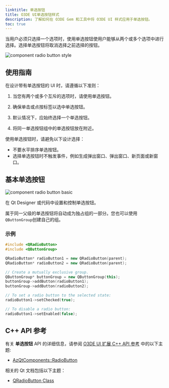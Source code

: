 ```yaml
---
linktitle: 单选按钮
title: O3DE UI单选按钮样式
description: 了解如何在 O3DE Gem 和工具中将 O3DE UI 样式应用于单选按钮。
toc: true
---
```


当用户必须只选择一个选项时，使用单选按钮使用户能够从两个或多个选项中进行选择。选择单选按钮将取消选择之前选择的按钮。

![component radio button style](/images/tools-ui/component-radio-button-style.png)

## 使用指南

在设计带有单选按钮的 UI 时，请遵循以下准则：

1. 当您有两个或多个互斥的选项时，请使用单选按钮。

1. 确保单击或点按标签以选中单选按钮。

1. 默认情况下，应始终选择一个单选按钮。

1. 将同一单选按钮组中的单选按钮放在附近。

使用单选按钮时，请避免以下设计选择：
+ 不要水平排序单选按钮。
+ 选择单选按钮时不触发事件，例如生成弹出窗口、弹出窗口、新页面或新窗口。

## 基本单选按钮

![component radio button basic](/images/tools-ui/component-radio-button-basic.png)

在 Qt Designer 或代码中设置和控制单选按钮。

属于同一父级的单选按钮将自动成为独占组的一部分。您也可以使用`QButtonGroup`创建自己的组。

### 示例

```cpp
#include <QRadioButton>
#include <QButtonGroup>

QRadioButton* radioButton1 = new QRadioButton(parent);
QRadioButton* radioButton2 = new QRadioButton(parent);

// Create a mutually exclusive group.
QButtonGroup* buttonGroup = new QButtonGroup(this);
buttonGroup->addButton(radioButton1);
buttonGroup->addButton(radioButton2);

// To set a radio button to the selected state:
radioButton1->setChecked(true);

// To disable a radio button:
radioButton1->setEnabled(false);
```

## C++ API 参考

有关 **单选按钮** API 的详细信息，请参阅 [O3DE UI 扩展 C++ API 参考](/docs/api/frameworks/azqtcomponents/namespace_az_qt_components.html) 中的以下主题:
+  [AzQtComponents::RadioButton](/docs/api/frameworks/azqtcomponents/class_az_qt_components_1_1_radio_button.html)

相关的 Qt 文档包括以下主题：
+  [QRadioButton Class](https://doc.qt.io/qt-5/qradiobutton.html)
